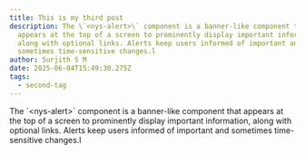 ```yaml
---
title: This is my third post
description: The \`<nys-alert>\` component is a banner-like component that
  appears at the top of a screen to prominently display important information,
  along with optional links. Alerts keep users informed of important and
  sometimes time-sensitive changes.l
author: Surjith S M
date: 2025-06-04T15:49:30.275Z
tags:
  - second-tag
---
```

The \`\<nys-alert\>\` component is a banner-like component that appears at the top of a screen to prominently display important information, along with optional links. Alerts keep users informed of important and sometimes time-sensitive changes.l